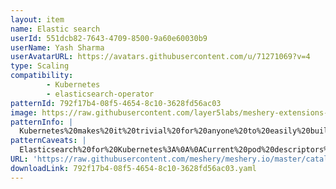 ```yaml
---
layout: item
name: Elastic search
userId: 551dcb82-7643-4709-8500-9a60e60030b9
userName: Yash Sharma
userAvatarURL: https://avatars.githubusercontent.com/u/71271069?v=4
type: Scaling
compatibility: 
        - Kubernetes
        - elasticsearch-operator
patternId: 792f17b4-08f5-4654-8c10-3628fd56ac03
image: https://raw.githubusercontent.com/layer5labs/meshery-extensions-packages/master/action-assets/design-assets/792f17b4-08f5-4654-8c10-3628fd56ac03.png
patternInfo: |
  Kubernetes%20makes%20it%20trivial%20for%20anyone%20to%20easily%20build%20and%20scale%20Elasticsearch%20clusters.%20Here%2C%20you'll%20find%20how%20to%20do%20so.%20Current%20Elasticsearch%20version%20is%205.6.2.
patternCaveats: |
  Elasticsearch%20for%20Kubernetes%3A%0A%0ACurrent%20pod%20descriptors%20use%20an%20emptyDir%20for%20storing%20data%20in%20each%20data%20node%20container.%20This%20is%20meant%20to%20be%20for%20the%20sake%20of%20simplicity%20and%20should%20be%20adapted%20according%20to%20your%20storage%20needs.
URL: 'https://raw.githubusercontent.com/meshery/meshery.io/master/catalog/792f17b4-08f5-4654-8c10-3628fd56ac03.yaml'
downloadLink: 792f17b4-08f5-4654-8c10-3628fd56ac03.yaml
---
```

